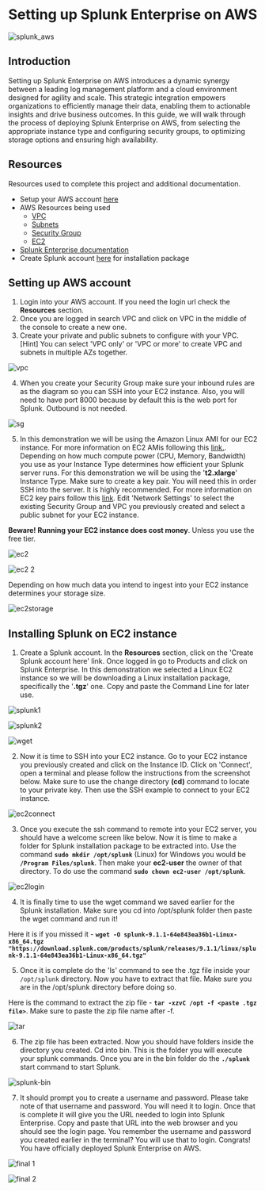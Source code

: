 # Setting up Splunk Enterprise on AWS

![splunk_aws](https://github.com/createdbymp/splunk_on_aws/assets/87043765/4b25d364-d15c-4f34-ad4e-368cfebdb88e)

## Introduction

Setting up Splunk Enterprise on AWS introduces a dynamic synergy between a leading log management platform and a cloud environment designed for agility and scale. This strategic integration empowers organizations to efficiently manage their data, enabling them to actionable insights and drive business outcomes. In this guide, we will walk through the process of deploying Splunk Enterprise on AWS, from selecting the appropriate instance type and configuring security groups, to optimizing storage options and ensuring high availability.

## Resources

Resources used to complete this project and additional documentation. 

 - Setup your AWS account [here](https://aws.amazon.com/free/?trk=be77f66f-da84-4f51-9483-df3858616660&sc_channel=ps&s_kwcid=AL!4422!10!71124885882248!71125409442309&ef_id=9b15d8ea24a7116f0317bdc13040336b:G:s&all-free-tier.sort-by=item.additionalFields.SortRank&all-free-tier.sort-order=asc&awsf.Free%20Tier%20Types=*all&awsf.Free%20Tier%20Categories=*all)
 - AWS Resources being used
	 - [VPC](https://docs.aws.amazon.com/vpc/latest/userguide/how-it-works.html)
	 - [Subnets](https://docs.aws.amazon.com/vpc/latest/userguide/configure-subnets.html)
	 - [Security Group](https://docs.aws.amazon.com/vpc/latest/userguide/security-groups.html)
	 - [EC2](https://docs.aws.amazon.com/AWSEC2/latest/UserGuide/concepts.html)
 - [Splunk Enterprise documentation](https://www.splunk.com/en_us/pdfs/tech-brief/deploying-splunk-enterprise-on-amazon-web-services.pdf)
 - Create Splunk account [here](https://www.splunk.com/en_us/download/splunk-enterprise.html) for installation package

## Setting up AWS account

 1. Login into your AWS account. If you need the login url check the **Resources** section.
 2.  Once you are logged in search VPC and click on VPC in the middle of the console to create a new one.
 3. Create your private and public subnets to configure with your VPC. [Hint] You can select 'VPC only' or 'VPC or more' to create VPC and subnets in multiple AZs together.    
 
![vpc](https://github.com/createdbymp/splunk_on_aws/assets/87043765/f0beae17-a52d-4555-ae5d-3f6cc90c8e83)

 4. When you create your Security Group make sure your inbound rules are as the diagram so you can SSH into your EC2 instance. Also, you will need to have port 8000 because by default this is the web port for Splunk. Outbound is not needed.

![sg](https://github.com/createdbymp/splunk_on_aws/assets/87043765/b3b91bce-fdcc-48f9-b56f-48db89e057b7)

 5. In this demonstration we will be using the Amazon Linux AMI for our EC2 instance. For more information on EC2 AMis following this [link.](https://docs.aws.amazon.com/AWSEC2/latest/UserGuide/AMIs.html). Depending on how much compute power (CPU, Memory, Bandwidth) you use as your Instance Type determines how efficient your Splunk server runs. For this demonstration we will be using the '**t2.xlarge**' Instance Type. Make sure to create a key pair. You will need this in order SSH into the server. It is highly recommended. For more information on EC2 key pairs follow this [link](https://docs.aws.amazon.com/AWSEC2/latest/UserGuide/ec2-key-pairs.html). Edit 'Network Settings' to select the existing Security Group and VPC you previously created and select a public subnet for your EC2 instance. 

**Beware! Running your EC2 instance does cost money**. Unless you use the free tier. 

![ec2](https://github.com/createdbymp/splunk_on_aws/assets/87043765/af8d00ec-9b4d-46e2-b6b3-0d8574945dc5)

![ec2 2](https://github.com/createdbymp/splunk_on_aws/assets/87043765/7070b0f8-0f81-4b9c-8e92-7959bdcfb032)

Depending on how much data you intend to ingest into your EC2 instance determines your storage size.

![ec2storage](https://github.com/createdbymp/splunk_on_aws/assets/87043765/c15088e4-6f66-4e9e-98a0-3464eed2ee81)

## Installing Splunk on EC2 instance

 1. Create a Splunk account. In the **Resources** section, click on the 'Create Splunk account here' link. Once logged in go to Products and click on Splunk Enterprise. In this demonstration we selected a Linux EC2 instance so we will be downloading a Linux installation package, specifically the '**.tgz**' one. Copy and paste the Command Line for later use. 

![splunk1](https://github.com/createdbymp/splunk_on_aws/assets/87043765/05eff846-a3e0-4b5c-bfab-4de1a52010ea)

![splunk2](https://github.com/createdbymp/splunk_on_aws/assets/87043765/9f11ebb6-d14d-4f55-ae76-d6b91298c6b7)

![wget](https://github.com/createdbymp/splunk_on_aws/assets/87043765/1f9f9a81-bbd9-434c-8422-e92660dc61e9)

 2. Now it is time to SSH into your EC2 instance. Go to your EC2 instance you previously created and click on the Instance ID. Click on 'Connect', open a terminal and please follow the instructions from the screenshot below. Make sure to use the change directory **(cd)** command to locate to your private key. Then use the SSH example to connect to your EC2 instance.

![ec2connect](https://github.com/createdbymp/splunk_on_aws/assets/87043765/2307df7b-835f-41c8-afdb-8f0b981eb88f)

 3. Once you execute the ssh command to remote into your EC2 server, you should have a welcome screen like below. Now it is time to make a folder for Splunk installation package to be extracted into. Use the command **`sudo mkdir /opt/splunk`** (Linux) for Windows you would be **`/Program Files/splunk`**. Then make your **ec2-user** the owner of that directory. To do use the command **`sudo chown ec2-user /opt/splunk`**.

![ec2login](https://github.com/createdbymp/splunk_on_aws/assets/87043765/eaa71244-f256-4550-845e-be89afed0de6)

 4. It is finally time to use the wget command we saved earlier for the Splunk installation. Make sure you cd into /opt/splunk folder then paste the wget command and run it! 

Here it is if you missed it - **`wget -O splunk-9.1.1-64e843ea36b1-Linux-x86_64.tgz "https://download.splunk.com/products/splunk/releases/9.1.1/linux/splunk-9.1.1-64e843ea36b1-Linux-x86_64.tgz"`**

 5. Once it is complete do the 'ls' command to see the .tgz file inside your `/opt/splunk` directory. Now you have to extract that file. Make sure you are in the /opt/splunk directory before doing so.

Here is the command to extract the zip file - **`tar -xzvC /opt -f <paste .tgz file>`**. Make sure to paste the zip file name after -f.

![tar](https://github.com/createdbymp/splunk_on_aws/assets/87043765/78c566af-7680-4e12-b26e-8d284441cc41)

 6. The zip file has been extracted. Now you should have folders inside the directory you created. Cd into bin. This is the folder you will execute your splunk commands. Once you are in the bin folder do the **`./splunk`** start command to start Splunk. 

![splunk-bin](https://github.com/createdbymp/splunk_on_aws/assets/87043765/881b9e56-7644-4abc-9a00-5e1f294cdde2)

 7.  It should prompt you to create a username and password. Please take note of that username and password. You will need it to login. Once that is complete it will give you the URL needed to login into Splunk Enterprise. Copy and paste that URL into the web browser and you should see the login page. You remember the username and password you created earlier in the terminal? You will use that to login. Congrats! You have officially deployed Splunk Enterprise on AWS.

![final 1](https://github.com/createdbymp/splunk_on_aws/assets/87043765/a6472447-f26a-491d-9124-9242f9178978)

![final 2](https://github.com/createdbymp/splunk_on_aws/assets/87043765/11210c64-1270-464a-97a8-ee09057ebd05)
